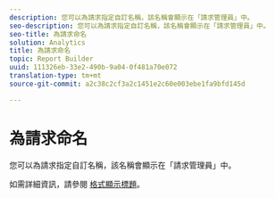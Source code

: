 ```yaml
---
description: 您可以為請求指定自訂名稱，該名稱會顯示在「請求管理員」中。
seo-description: 您可以為請求指定自訂名稱，該名稱會顯示在「請求管理員」中。
seo-title: 為請求命名
solution: Analytics
title: 為請求命名
topic: Report Builder
uuid: 111326eb-33e2-490b-9a04-0f481a70e072
translation-type: tm+mt
source-git-commit: a2c38c2cf3a2c1451e2c60e003ebe1fa9bfd145d

---
```



# 為請求命名

您可以為請求指定自訂名稱，該名稱會顯示在「請求管理員」中。

如需詳細資訊，請參閱 [格式顯示標題](../../../analyze/report-builder/layout/t-format-display-headers.md#task_45C7C4938C2C47FCB02634A1248AA831)。
